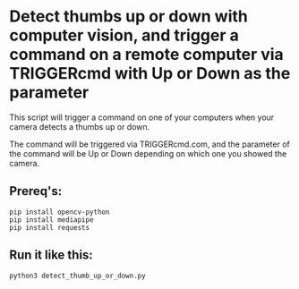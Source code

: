 # Detect thumbs up or down with computer vision, and trigger a command on a remote computer via TRIGGERcmd with Up or Down as the parameter 

This script will trigger a command on one of your computers when your camera detects a thumbs up or down.  

The command will be triggered via TRIGGERcmd.com, and the parameter of the command will be Up or Down depending on which one you showed the camera. 

## Prereq's:

```
pip install opencv-python
pip install mediapipe
pip install requests
```

## Run it like this:

    python3 detect_thumb_up_or_down.py
